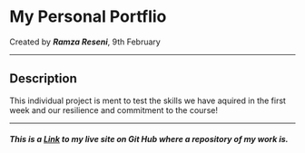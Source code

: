 # My Personal Portflio
Created by ***Ramza Reseni***, 9th February

---
## Description
This individual project is ment to test the skills we have aquired in the first week and our resilience and commitment to the course!

---
##### This is a [Link](https://github.com/ramza007/ramza-.git) to my live site on Git Hub where a repository of my work is.
